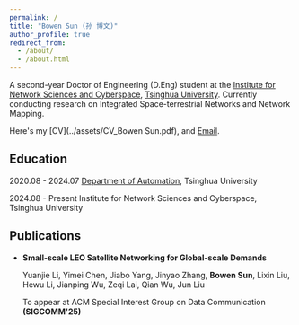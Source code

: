 ```yaml
---
permalink: /
title: "Bowen Sun (孙 博文)"
author_profile: true
redirect_from: 
  - /about/
  - /about.html
---
```


A second-year Doctor of Engineering (D.Eng) student at the [Institute for Network Sciences and Cyberspace](https://www.insc.tsinghua.edu.cn/), [Tsinghua University](https://www.tsinghua.edu.cn/). Currently conducting research on Integrated Space-terrestrial Networks and Network Mapping.

Here's my [CV](../assets/CV_Bowen Sun.pdf), and [Email](mailto:sbw24@mails.tsinghua.edu.cn).

## Education

2020.08 - 2024.07  [Department of Automation](https://www.au.tsinghua.edu.cn/), Tsinghua University

2024.08 - Present  Institute for Network Sciences and Cyberspace, Tsinghua University

## Publications

- **Small-scale LEO Satellite Networking for Global-scale Demands**

  Yuanjie Li, Yimei Chen, Jiabo Yang, Jinyao Zhang, **Bowen Sun**, Lixin Liu, Hewu Li, Jianping Wu, Zeqi Lai, Qian Wu, Jun Liu

  To appear at ACM Special Interest Group on Data Communication **(SIGCOMM'25)**
